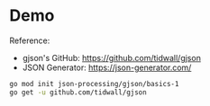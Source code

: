 # Demo

Reference:

- gjson's GitHub: https://github.com/tidwall/gjson
- JSON Generator: https://json-generator.com/

```bash
go mod init json-processing/gjson/basics-1
go get -u github.com/tidwall/gjson
```
